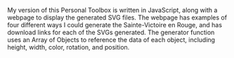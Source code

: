 My version of this Personal Toolbox is written in JavaScript, along with a webpage to display the generated SVG files. 
The webpage has examples of four different ways I could generate the Sainte-Victoire en Rouge, and has download links for each of the SVGs generated.
The generator function uses an Array of Objects to reference the data of each object, including height, width, color, rotation, and position.